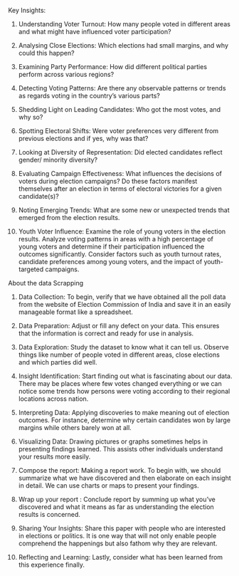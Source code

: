Key Insights:

1.	Understanding Voter Turnout: How many people voted in different areas and what might have influenced voter participation?

2.	Analysing Close Elections: Which elections had small margins, and why could this happen?

3.	Examining Party Performance: How did different political parties perform across various regions?

4.	Detecting Voting Patterns: Are there any observable patterns or trends as regards voting in the country’s various parts?

5.	Shedding Light on Leading Candidates: Who got the most votes, and why so?

6.	Spotting Electoral Shifts: Were voter preferences very different from previous elections and if yes, why was that?

7.	Looking at Diversity of Representation: Did elected candidates reflect gender/ minority diversity?

8.	Evaluating Campaign Effectiveness: What influences the decisions of voters during election campaigns? Do these factors manifest themselves after an election in terms of electoral victories for a given candidate(s)?

9.	Noting Emerging Trends: What are some new or unexpected trends that emerged from the election results.

10.	Youth Voter Influence: Examine the role of young voters in the election results. Analyze voting patterns in areas with a high percentage of young voters and determine if their participation influenced the outcomes significantly. Consider factors such as youth turnout rates, candidate preferences among young voters, and the impact of youth-targeted campaigns.


About the data Scrapping

1.	Data Collection: To begin, verify that we have obtained all the poll data from the website of Election Commission of India and save it in an easily manageable format like a spreadsheet.

2.	Data Preparation: Adjust or fill any defect on your data. This ensures that the information is correct and ready for use in analysis.

3.	Data Exploration: Study the dataset to know what it can tell us. Observe things like number of people voted in different areas, close elections and which parties did well.

4.	Insight Identification: Start finding out what is fascinating about our data. There may be places where few votes changed everything or we can notice some trends how persons were voting according to their regional locations across nation.

5.	Interpreting Data: Applying  discoveries to make meaning out of election outcomes. For instance, determine why certain candidates won by large margins while others barely won at all.

6.	Visualizing Data: Drawing pictures or graphs sometimes helps in presenting findings learned. This assists other individuals understand your results more easily.

7.	Compose the report: Making a report work. To begin with, we should summarize what we have discovered and then elaborate on each insight in detail. We can use charts or maps to present your findings.

8.	Wrap up your report : Conclude report by summing up what you’ve discovered and what it means as far as understanding the election results is concerned.

9.	Sharing Your Insights: Share this paper with people who are interested in elections or politics. It is one way that will not only enable people comprehend the happenings but also fathom why they are relevant.

10.	Reflecting and Learning: Lastly, consider what has been learned from this experience finally. 

